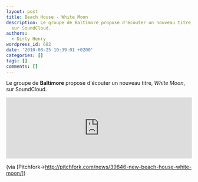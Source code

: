```yaml
---
layout: post
title: Beach House - White Moon
description: Le groupe de Baltimore propose d'écouter un nouveau titre, {White Moon},
  sur SoundCloud.
authors:
  - Dirty Henry
wordpress_id: 682
date: '2010-08-25 10:39:01 +0200'
categories: []
tags: []
comments: []
---
```

Le groupe de __Baltimore__ propose d'écouter un nouveau titre, *White Moon*, sur SoundCloud.

<iframe width="100%" height="166" scrolling="no" frameborder="no" src="http://w.soundcloud.com/player/?url=http%3A%2F%2Fapi.soundcloud.com%2Ftracks%2F4739950&show_artwork=true"></iframe>

(via [Pitchfork->http://pitchfork.com/news/39846-new-beach-house-white-moon/])

